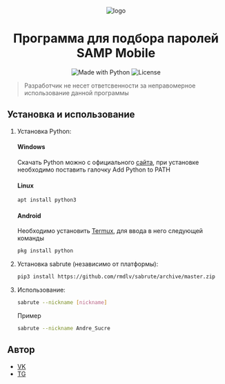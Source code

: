<p align="center">
    <img alt="logo" src="https://samp-mobile.com/style/img/logo.png">
</p>

<h1 align="center">Программа для подбора паролей SAMP Mobile</h1>

<p align="center">
    <img alt="Made with Python" src="https://img.shields.io/badge/Made%20with-Python-%23FFD242?logo=python&logoColor=white">
    <img alt="License" src="https://img.shields.io/github/license/UHl0aG9uZWVy/SA-MP-Mobile-Bruteforce?style=flat-square)">
</p>

> Разработчик не несет ответсвенности за неправомерное использование данной программы

## Установка и использование
1. Установка Python:
    #### Windows
    Скачать Python можно с официального [сайта](https://python.org/downloads), при установке необходимо поставить галочку Add Python to PATH

    #### Linux
    ```sh
    apt install python3
    ```

    #### Android
    Необходимо установить [Termux](https://play.google.com/store/apps/details?id=com.termux), для ввода в него следующей команды
    ```sh
    pkg install python
    ```

2. Установка sabrute (независимо от платформы):
    ```sh
    pip3 install https://github.com/rmdlv/sabrute/archive/master.zip
    ```

3. Использование:
    ```sh
    sabrute --nickname [nickname]
    ```
    Пример
    ```sh
    sabrute --nickname Andre_Sucre
    ```

## Автор
- [VK](https://vk.com/vegvs)
- [TG](https://t.me/pycharmgovno)
